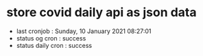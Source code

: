 # store covid daily api as json data

- last cronjob : Sunday, 10 January 2021 08:27:01
- status og cron : success
- status daily cron : success
      
      